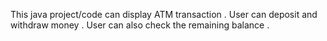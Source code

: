 This java project/code can display ATM transaction . User can deposit and withdraw money . User can also check the remaining balance .
